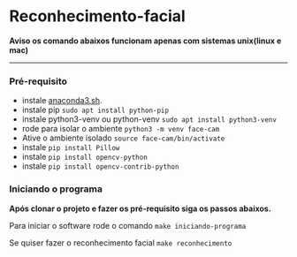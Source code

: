 # Reconhecimento-facial

**Aviso os comando abaixos funcionam apenas com sistemas unix(linux e mac)**

---

### Pré-requisito

- instale [anaconda3.sh](https://www.anaconda.com/distribution/).
- instale pip `sudo apt install python-pip`
- instale python3-venv ou python-venv `sudo apt install python3-venv`
- rode para isolar o ambiente `python3 -m venv face-cam`
- Ative o ambiente isolado `source face-cam/bin/activate`
- instale `pip install Pillow`
- instale `pip install opencv-python`
- instale `pip install opencv-contrib-python`

### Iniciando o programa

**Após clonar o projeto e fazer os pré-requisito siga os passos abaixos.**

Para iniciar o software rode o comando `make iniciando-programa`

Se quiser fazer o reconhecimento facial `make reconhecimento`

